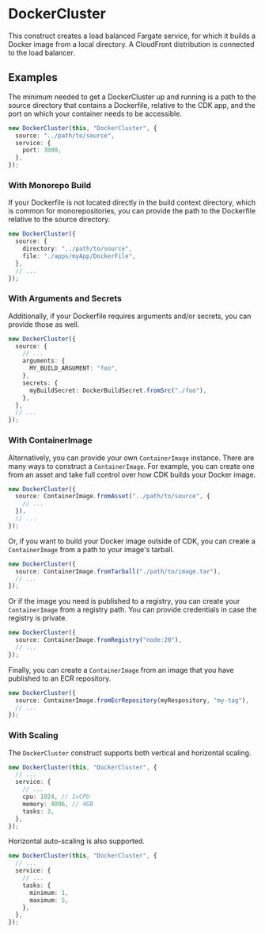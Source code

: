 # DockerCluster

This construct creates a load balanced Fargate service, for which it builds a Docker image from a local directory. A CloudFront distribution is connected to the load balancer.

## Examples

The minimum needed to get a DockerCluster up and running is a path to the source directory that contains a Dockerfile, relative to the CDK app, and the port on which your container needs to be accessible.

```ts
new DockerCluster(this, "DockerCluster", {
  source: "../path/to/source",
  service: {
    port: 3000,
  },
});
```

### With Monorepo Build

If your Dockerfile is not located directly in the build context directory, which is common for monorepositories, you can provide the path to the Dockerfile relative to the source directory.

```ts
new DockerCluster({
  source: {
    directory: "../path/to/source",
    file: "./apps/myApp/DockerFile",
  },
  // ...
});
```

### With Arguments and Secrets

Additionally, if your Dockerfile requires arguments and/or secrets, you can provide those as well.

```ts
new DockerCluster({
  source: {
    // ...
    arguments: {
      MY_BUILD_ARGUMENT: "foo",
    },
    secrets: {
      myBuildSecret: DockerBuildSecret.fromSrc("./foo"),
    },
  },
  // ...
});
```

### With ContainerImage

Alternatively, you can provide your own `ContainerImage` instance. There are many ways to construct a `ContainerImage`. For example, you can create one from an asset and take full control over how CDK builds your Docker image.

```ts
new DockerCluster({
  source: ContainerImage.fromAsset("../path/to/source", {
    // ...
  }),
  // ...
});
```

Or, if you want to build your Docker image outside of CDK, you can create a `ContainerImage` from a path to your image's tarball.

```ts
new DockerCluster({
  source: ContainerImage.fromTarball("./path/to/image.tar"),
  // ...
});
```

Or if the image you need is published to a registry, you can create your
`ContainerImage` from a registry path. You can provide credentials in case the registry is private.

```ts
new DockerCluster({
  source: ContainerImage.fromRegistry("node:20"),
  // ...
});
```

Finally, you can create a `ContainerImage` from an image that you have published to an ECR repository.

```ts
new DockerCluster({
  source: ContainerImage.fromEcrRepository(myRespository, "my-tag"),
  // ...
});
```

### With Scaling

The `DockerCluster` construct supports both vertical and horizontal scaling.

```ts
new DockerCluster(this, "DockerCluster", {
  // ...
  service: {
    // ...
    cpu: 1024, // 1vCPU
    memory: 4096, // 4GB
    tasks: 3,
  },
});
```

Horizontal auto-scaling is also supported.

```ts
new DockerCluster(this, "DockerCluster", {
  // ...
  service: {
    // ...
    tasks: {
      minimum: 1,
      maximum: 5,
    },
  },
});
```
